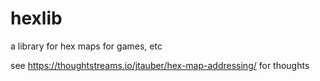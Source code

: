 hexlib
======

a library for hex maps for games, etc

see https://thoughtstreams.io/jtauber/hex-map-addressing/ for thoughts
